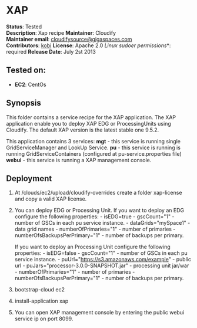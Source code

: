 # XAP

**Status**: Tested  
**Description**: Xap recipe
**Maintainer**:       Cloudify  
**Maintainer email**: cloudifysource@gigaspaces.com  
**Contributors**:    [kobi](https://github.com/kobikis)
**License**:      Apache 2.0
**Linux* sudoer permissions**:	required
**Release Date**: July 2st 2013


Tested on:
--------

* <strong>EC2</strong>: CentOs

Synopsis
--------

This folder contains a service recipe for the XAP application.
The XAP application enable you to deploy XAP EDG or ProcessingUnits using Cloudify.
The default XAP version is the latest stable one 9.5.2.

This application contains 3 services:
    <strong>mgt</strong> - this service is running single GridServiceManager and LookUp Service.
    <strong>pu</strong> - this service is running is running GridServiceContainers (configured at pu-service.properties file)
    <strong>webui</strong> - this service is running a XAP management console.


Deployment
----------

 1. At <Cloudify Home>/clouds/ec2/upload/cloudify-overrides create a folder xap-license and copy a valid XAP license.
 2. You can deploy EDG or Processing Unit.
    If you want to deploy an EDG configure the following properties:
        - isEDG=true
        - gscCount="1"   -  number of GSCs in each pu service instance.
        - dataGrids="mySpace1"  - data grid names
        - numberOfPrimaries="1" - number of primaries
        - numberOfsBackupsPerPrimary="1" - number of backups per primary.

    If you want to deploy an Processing Unit  configure the following properties:
        - isEDG=false
        - gscCount="1"   -  number of GSCs in each pu service instance.
        - puUrl="https://s3.amazonaws.com/example" - public url
        - puJars="processor-3.0.0-SNAPSHOT.jar" - processing unit jar/war
        - numberOfPrimaries="1" - number of primaries
        - numberOfsBackupsPerPrimary="1" - number of backups per primary.
 3. bootstrap-cloud ec2
 4. install-application xap
 5. You can open XAP management console by entering the public webui service ip on port 8099.



